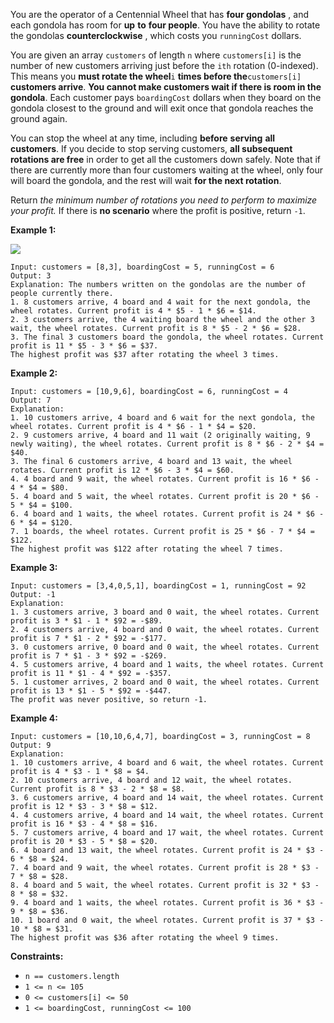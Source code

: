 You are the operator of a Centennial Wheel that has **four gondolas** , and
each gondola has room for **up** **to** **four people**. You have the ability
to rotate the gondolas **counterclockwise** , which costs you `runningCost`
dollars.

You are given an array `customers` of length `n` where `customers[i]` is the
number of new customers arriving just before the `ith` rotation (0-indexed).
This means you **must rotate the wheel**`i` **times before the**`customers[i]`
**customers arrive**. **You cannot make customers wait if there is room in the
gondola**. Each customer pays `boardingCost` dollars when they board on the
gondola closest to the ground and will exit once that gondola reaches the
ground again.

You can stop the wheel at any time, including **before** **serving** **all**
**customers**. If you decide to stop serving customers, **all subsequent
rotations are free** in order to get all the customers down safely. Note that
if there are currently more than four customers waiting at the wheel, only
four will board the gondola, and the rest will wait **for the next rotation**.

Return _the minimum number of rotations you need to perform to maximize your
profit._ If there is **no scenario** where the profit is positive, return
`-1`.



**Example 1:**

![](https://assets.leetcode.com/uploads/2020/09/09/wheeldiagram12.png)

    
    
    Input: customers = [8,3], boardingCost = 5, runningCost = 6
    Output: 3
    Explanation: The numbers written on the gondolas are the number of people currently there.
    1. 8 customers arrive, 4 board and 4 wait for the next gondola, the wheel rotates. Current profit is 4 * $5 - 1 * $6 = $14.
    2. 3 customers arrive, the 4 waiting board the wheel and the other 3 wait, the wheel rotates. Current profit is 8 * $5 - 2 * $6 = $28.
    3. The final 3 customers board the gondola, the wheel rotates. Current profit is 11 * $5 - 3 * $6 = $37.
    The highest profit was $37 after rotating the wheel 3 times.

**Example 2:**

    
    
    Input: customers = [10,9,6], boardingCost = 6, runningCost = 4
    Output: 7
    Explanation:
    1. 10 customers arrive, 4 board and 6 wait for the next gondola, the wheel rotates. Current profit is 4 * $6 - 1 * $4 = $20.
    2. 9 customers arrive, 4 board and 11 wait (2 originally waiting, 9 newly waiting), the wheel rotates. Current profit is 8 * $6 - 2 * $4 = $40.
    3. The final 6 customers arrive, 4 board and 13 wait, the wheel rotates. Current profit is 12 * $6 - 3 * $4 = $60.
    4. 4 board and 9 wait, the wheel rotates. Current profit is 16 * $6 - 4 * $4 = $80.
    5. 4 board and 5 wait, the wheel rotates. Current profit is 20 * $6 - 5 * $4 = $100.
    6. 4 board and 1 waits, the wheel rotates. Current profit is 24 * $6 - 6 * $4 = $120.
    7. 1 boards, the wheel rotates. Current profit is 25 * $6 - 7 * $4 = $122.
    The highest profit was $122 after rotating the wheel 7 times.
    

**Example 3:**

    
    
    Input: customers = [3,4,0,5,1], boardingCost = 1, runningCost = 92
    Output: -1
    Explanation:
    1. 3 customers arrive, 3 board and 0 wait, the wheel rotates. Current profit is 3 * $1 - 1 * $92 = -$89.
    2. 4 customers arrive, 4 board and 0 wait, the wheel rotates. Current profit is 7 * $1 - 2 * $92 = -$177.
    3. 0 customers arrive, 0 board and 0 wait, the wheel rotates. Current profit is 7 * $1 - 3 * $92 = -$269.
    4. 5 customers arrive, 4 board and 1 waits, the wheel rotates. Current profit is 11 * $1 - 4 * $92 = -$357.
    5. 1 customer arrives, 2 board and 0 wait, the wheel rotates. Current profit is 13 * $1 - 5 * $92 = -$447.
    The profit was never positive, so return -1.
    

**Example 4:**

    
    
    Input: customers = [10,10,6,4,7], boardingCost = 3, runningCost = 8
    Output: 9
    Explanation:
    1. 10 customers arrive, 4 board and 6 wait, the wheel rotates. Current profit is 4 * $3 - 1 * $8 = $4.
    2. 10 customers arrive, 4 board and 12 wait, the wheel rotates. Current profit is 8 * $3 - 2 * $8 = $8.
    3. 6 customers arrive, 4 board and 14 wait, the wheel rotates. Current profit is 12 * $3 - 3 * $8 = $12.
    4. 4 customers arrive, 4 board and 14 wait, the wheel rotates. Current profit is 16 * $3 - 4 * $8 = $16.
    5. 7 customers arrive, 4 board and 17 wait, the wheel rotates. Current profit is 20 * $3 - 5 * $8 = $20.
    6. 4 board and 13 wait, the wheel rotates. Current profit is 24 * $3 - 6 * $8 = $24.
    7. 4 board and 9 wait, the wheel rotates. Current profit is 28 * $3 - 7 * $8 = $28.
    8. 4 board and 5 wait, the wheel rotates. Current profit is 32 * $3 - 8 * $8 = $32.
    9. 4 board and 1 waits, the wheel rotates. Current profit is 36 * $3 - 9 * $8 = $36.
    10. 1 board and 0 wait, the wheel rotates. Current profit is 37 * $3 - 10 * $8 = $31.
    The highest profit was $36 after rotating the wheel 9 times.
    



**Constraints:**

  * `n == customers.length`
  * `1 <= n <= 105`
  * `0 <= customers[i] <= 50`
  * `1 <= boardingCost, runningCost <= 100`

